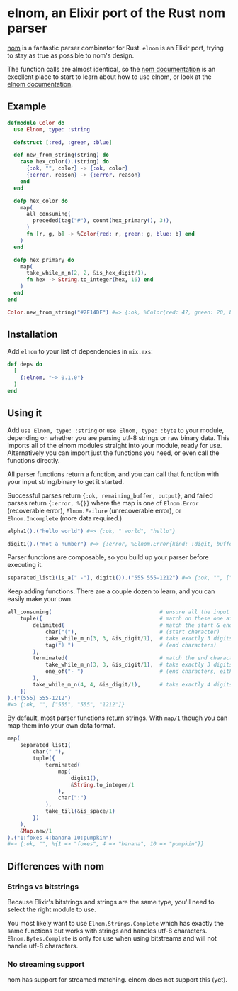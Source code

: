 # elnom, an Elixir port of the Rust nom parser

[nom](https://github.com/rust-bakery/nom/tree/main) is a fantastic parser combinator for Rust.  `elnom` is an
Elixir port, trying to stay as true as possible to nom's design.

The function calls are almost identical, so the [nom
documentation](https://github.com/rust-bakery/nom/tree/main#documentation) is an excellent place to start to learn
about how to use elnom, or look at the [elnom documentation](https://hexdocs.pm/elnom).

## Example

```elixir
defmodule Color do
  use Elnom, type: :string

  defstruct [:red, :green, :blue]

  def new_from_string(string) do
    case hex_color().(string) do
      {:ok, "", color} -> {:ok, color}
      {:error, reason} -> {:error, reason}
    end
  end

  defp hex_color do
    map(
      all_consuming(
        preceded(tag("#"), count(hex_primary(), 3)),
      )
      fn [r, g, b] -> %Color{red: r, green: g, blue: b} end
    )
  end

  defp hex_primary do
    map(
      take_while_m_n(2, 2, &is_hex_digit/1),
      fn hex -> String.to_integer(hex, 16) end
    )
  end
end

Color.new_from_string("#2F14DF") #=> {:ok, %Color{red: 47, green: 20, blue: 223}}
```

## Installation

Add `elnom` to your list of dependencies in `mix.exs`:

```elixir
def deps do
  [
    {:elnom, "~> 0.1.0"}
  ]
end
```

## Using it

Add `use Elnom, type: :string` or `use Elnom, type: :byte` to your module, depending on whether you are parsing
utf-8 strings or raw binary data.  This imports all of the elnom modules straight into your module, ready for use.
Alternatively you can import just the functions you need, or even call the functions directly.

All parser functions return a function, and you can call that function with your input string/binary to get it
started.

Successful parses return `{:ok, remaining_buffer, output}`, and failed parses return `{:error, %{}}` where the
map is one of `Elnom.Error` (recoverable error), `Elnom.Failure` (unrecoverable error), or `Elnom.Incomplete`
(more data required.)

```elixir
alpha1().("hello world") #=> {:ok, " world", "hello"}

digit1().("not a number") #=> {:error, %Elnom.Error{kind: :digit, buffer: "not a number"}}
```

Parser functions are composable, so you build up your parser before executing it.

```elixir
separated_list1(is_a(" -"), digit1()).("555 555-1212") #=> {:ok, "", ["555", "555", "1212"]}
```

Keep adding functions.  There are a couple dozen to learn, and you can easily make your own.

```elixir
all_consuming(                                  # ensure all the input text is matched
    tuple({                                     # match on these one after the other
        delimited(                              # match the start & end characters and throw them away
            char("("),                          # (start character) 
            take_while_m_n(3, 3, &is_digit/1),  # take exactly 3 digits
            tag(") ")                           # (end characters)
        ),
        terminated(                             # match the end characters and throw them away
            take_while_m_n(3, 3, &is_digit/1),  # take exactly 3 digits
            one_of("- ")                        # (end characters, either a "-" or a " ")
        ),
        take_while_m_n(4, 4, &is_digit/1),      # take exactly 4 digits
    })
).("(555) 555-1212")
#=> {:ok, "", ["555", "555", "1212"]}
```

By default, most parser functions return strings.  With `map/1` though you can map them into your own data format.

```elixir
map(
    separated_list1(
        char(" "),
        tuple({
            terminated(
                map(
                    digit1(),
                    &String.to_integer/1
                ),
                char(":")
            ),
            take_till(&is_space/1)
        })
    ),
    &Map.new/1
).("1:foxes 4:banana 10:pumpkin")
#=> {:ok, "", %{1 => "foxes", 4 => "banana", 10 => "pumpkin"}}
```

## Differences with nom

### Strings vs bitstrings

Because Elixir's bitstrings and strings are the same type, you'll need to select the right module to use.

You most likely want to use `Elnom.Strings.Complete` which has exactly the same functions but works with strings
and handles utf-8 characters. `Elnom.Bytes.Complete` is only for use when using bitstreams and will not handle
utf-8 characters.  

### No streaming support

nom has support for streamed matching.  elnom does not support this (yet).
